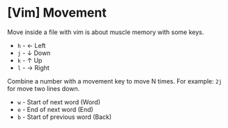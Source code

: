 # [Vim] Movement

Move inside a file with vim is about muscle memory with some keys.

- `h` - ← Left
- `j` - ↓ Down
- `k` - ↑ Up
- `l` - → Right

Combine a number with a movement key to move N times. For example: `2j`
for move two lines down.

- `w` - Start of next word (Word)
- `e` - End of next word (End)
- `b` - Start of previous word (Back)
